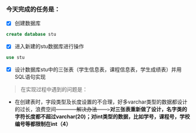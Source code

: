 ### 今天完成的任务是：
- [x] 创建数据库
```sql
create database stu
```
- [x] 进入新建的stu数据库进行操作
```sql
use stu
```
- [x] 设计数据库stu中的三张表（学生信息表，课程信息表，学生成绩表）并用SQL语句实现

>在实现过程中遇到的问题是：
* 在创建表时，字段类型及长度设置的不合理，好多varchar类型的数据都设计的过长，浪费空间~~————解决办法——~~`>`**对三张表重新做了设计，名字类的字符长度都不超过varchar(20)；对int类型的数据，比如学号，课程号，学校编号等都限制在int（4）**
